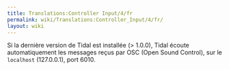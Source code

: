 ```yaml
---
title: Translations:Controller Input/4/fr
permalink: wiki/Translations:Controller_Input/4/fr/
layout: wiki
---
```


Si la dernière version de Tidal est installée (\> 1.0.0), Tidal écoute
automatiquement les messages reçus par OSC (Open Sound Control), sur le
`localhost` (127.0.0.1), port 6010.
